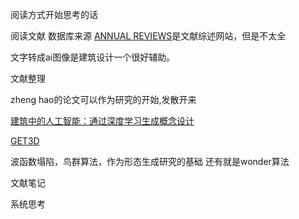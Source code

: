 阅读方式开始思考的话

阅读文献 数据库来源
[ANNUAL REVIEWS][def]是文献综述网站，但是不太全

文字转成ai图像是建筑设计一个很好辅助。


文献整理

zheng hao的论文可以作为研究的开始,发散开来

[建筑中的人工智能：通过深度学习生成概念设计][def2]

[GET3D][def3]

波函数塌陷，鸟群算法，作为形态生成研究的基础
还有就是wonder算法

文献笔记


系统思考


[def]: https://www.annualreviews.org/
[def2]: https://journals.sagepub.com/doi/10.1177/1478077118800982
[def3]: https://github.com/nv-tlabs/GET3D